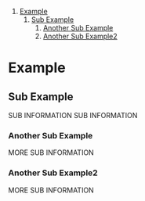 1. [ Example](#example)
	1. [ Sub Example](#sub-example)
		1. [ Another Sub Example](#another-sub-example)
		1. [ Another Sub Example2](#another-sub-example2)

# Example

## Sub Example

SUB INFORMATION SUB INFORMATION

### Another Sub Example

MORE SUB INFORMATION

### Another Sub Example2

MORE SUB INFORMATION


